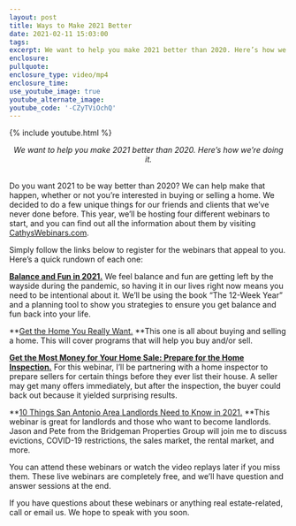 ```yaml
---
layout: post
title: Ways to Make 2021 Better
date: 2021-02-11 15:03:00
tags:
excerpt: We want to help you make 2021 better than 2020. Here’s how we’re doing it.
enclosure:
pullquote:
enclosure_type: video/mp4
enclosure_time:
use_youtube_image: true
youtube_alternate_image:
youtube_code: '-CZyTViOchQ'
---
```


{% include youtube.html %}

<center><em>We want to help you make 2021 better than 2020. Here&rsquo;s how we&rsquo;re doing it.</em></center>

<center>&nbsp;</center>

Do you want 2021 to be way better than 2020? We can help make that happen, whether or not you’re interested in buying or selling a home. We decided to do a few unique things for our friends and clients that we’ve never done before. This year, we’ll be hosting four different webinars to start, and you can find out all the information about them by visiting [CathysWebinars.com](https://cathyswebinars.com/).&nbsp;

Simply follow the links below to register for the webinars that appeal to you. Here’s a quick rundown of each one:

[**Balance and Fun in 2021.**](http://balanceandfun.com) We feel balance and fun are getting left by the wayside during the pandemic, so having it in our lives right now means you need to be intentional about it. We’ll be using the book “The 12-Week Year” and a planning tool to show you strategies to ensure you get balance and fun back into your life.

**[Get the Home You Really Want.](http://www.allthingshomebuying.com)&nbsp;**This one is all about buying and selling a home. This will cover programs that will help you buy and/or sell.&nbsp;

[**Get the Most Money for Your Home Sale: Prepare for the Home Inspection.**](http://www.preparefortheinspeciton.com) For this webinar, I’ll be partnering with a home inspector to prepare sellers for certain things before they ever list their house. A seller may get many offers immediately, but after the inspection, the buyer could back out because it yielded surprising results.&nbsp;

**[10 Things San Antonio Area Landlords Need to Know in 2021.](http://www.sanantoniolandlordwebinar.com)&nbsp;**This webinar is great for landlords and those who want to become landlords. Jason and Pete from the Bridgeman Properties Group will join me to discuss evictions, COVID-19 restrictions, the sales market, the rental market, and more.

You can attend these webinars or watch the video replays later if you miss them. These live webinars are completely free, and we’ll have question and answer sessions at the end.

If you have questions about these webinars or anything real estate-related, call or email us. We hope to speak with you soon.
